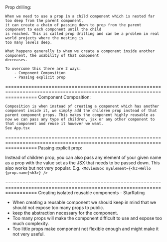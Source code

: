 Prop drilling:

    When we need to use a prop in a child component which is nested far too deep from the parent component,
    it can create a chain of passing down to prop from the parent component to each component until the child
    is reached. This is called prop drilling and can be a problem in real world projects where the nesting is
    too many levels deep.

    What happens generally is when we create a component inside another component, the usability of that component
    decreases.

    To overcome this there are 2 ways:
        - Component Composition
        - Passing explicit prop

=======================================================================================================================
Component Composition:

    Composition is when instead of creating a component which has another component inside it, we simply add the children prop instead of that parent component props. This makes the component highly reusable as now we can pass any type of children, jsx or any other component to that component and reuse it however we want.
    See App.tsx

=======================================================================================================================
Passing explicit prop:

Instead of children prop, you can also pass any element of your given name as a prop with the value set as the JSX that needs to be passed down. This also works but not very popular.
E.g. `<MoviesBox myElement={<h3>Hello {prop.name}<h3>} />`

=======================================================================================================================
Creating isolated reusable components - StarRating

-   When creating a reusable component we should keep in mind that we should not expose too many props to public.
-   keep the abstraction necessary for the component.
-   Too many props will make the component difficult to use and expose too much complexity.
-   Too little props make component not flexible enough and might make it not very useful.
